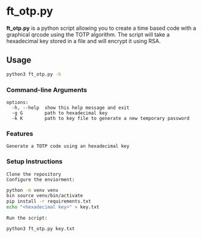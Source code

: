 # ft_otp.py

**ft_otp.py** is a python script allowing you to create a time based code with a graphical qrcode using the TOTP algorithm. The script will take a hexadecimal key stored in a file and will encrypt it using RSA.

## Usage
```bash
python3 ft_otp.py -h
```

### Command-line Arguments
```
options:
  -h, --help  show this help message and exit
  -g G        path to hexadecimal key
  -k K        path to key file to generate a new temporary password
```

### Features
    Generate a TOTP code using an hexadecimal key

### Setup Instructions
    Clone the repository
    Configure the enviorment:
```bash
python -m venv venv
bin source venv/bin/activate
pip install -r requirements.txt
echo "<hexadecimal key>" > key.txt
```
    Run the script:
```bash
python3 ft_otp.py key.txt
```
